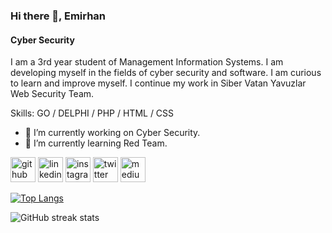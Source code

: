 ### Hi there 👋, Emirhan
#### Cyber Security
I am a 3rd year student of Management Information Systems. I am developing myself in the fields of cyber security and software. I am curious to learn and improve myself. I continue my work in Siber Vatan Yavuzlar Web Security Team.

Skills: GO / DELPHI / PHP / HTML / CSS

- 🔭 I’m currently working on Cyber Security. 
- 🌱 I’m currently learning Red Team. 


[<img src='https://cdn.jsdelivr.net/npm/simple-icons@3.0.1/icons/github.svg' alt='github' height='40'>](https://github.com/euslu11)  [<img src='https://cdn.jsdelivr.net/npm/simple-icons@3.0.1/icons/linkedin.svg' alt='linkedin' height='40'>](https://www.linkedin.com/in/https://www.linkedin.com/in/emirhan-uslu-696427222//)  [<img src='https://cdn.jsdelivr.net/npm/simple-icons@3.0.1/icons/instagram.svg' alt='instagram' height='40'>](https://www.instagram.com/euslu11/)  [<img src='https://cdn.jsdelivr.net/npm/simple-icons@3.0.1/icons/twitter.svg' alt='twitter' height='40'>](https://twitter.com/euslu11)  [<img src='https://cdn.jsdelivr.net/npm/simple-icons@3.0.1/icons/medium.svg' alt='medium' height='40'>](euslu11)  

[![Top Langs](https://github-readme-stats.vercel.app/api/top-langs/?username=euslu11)](https://github.com/anuraghazra/github-readme-stats)

![GitHub streak stats](https://streak-stats.demolab.com/?user=euslu11)  

